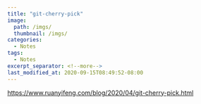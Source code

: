 ```yaml
---
title: "git-cherry-pick"
image: 
  path: /imgs/ 
  thumbnail: /imgs/ 
categories:
  - Notes
tags:
  - Notes
excerpt_separator: <!--more-->
last_modified_at: 2020-09-15T08:49:52-08:00
---
```


https://www.ruanyifeng.com/blog/2020/04/git-cherry-pick.html